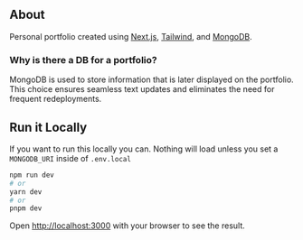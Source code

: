 ## About

Personal portfolio created using [Next.js](https://nextjs.org/), [Tailwind](https://tailwindcss.com/), and [MongoDB](https://www.mongodb.com/).  

### Why is there a DB for a portfolio?

MongoDB is used to store information that is later displayed on the portfolio.  This choice ensures seamless text updates and eliminates the need for frequent redeployments.

## Run it Locally

If you want to run this locally you can.  Nothing will load unless you set a ```MONGODB_URI``` inside of ```.env.local```
```bash
npm run dev
# or
yarn dev
# or
pnpm dev
```

Open [http://localhost:3000](http://localhost:3000) with your browser to see the result.
